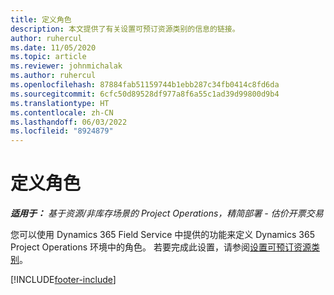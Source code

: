 ```yaml
---
title: 定义角色
description: 本文提供了有关设置可预订资源类别的信息的链接。
author: ruhercul
ms.date: 11/05/2020
ms.topic: article
ms.reviewer: johnmichalak
ms.author: ruhercul
ms.openlocfilehash: 87884fab51159744b1ebb287c34fb0414c8fd6da
ms.sourcegitcommit: 6cfc50d89528df977a8f6a55c1ad39d99800d9b4
ms.translationtype: HT
ms.contentlocale: zh-CN
ms.lasthandoff: 06/03/2022
ms.locfileid: "8924879"
---
```

# <a name="define-roles"></a>定义角色

_**适用于：** 基于资源/非库存场景的 Project Operations，精简部署 - 估价开票交易_

您可以使用 Dynamics 365 Field Service 中提供的功能来定义 Dynamics 365 Project Operations 环境中的角色。 若要完成此设置，请参阅[设置可预订资源类别](/dynamics365/field-service/set-up-bookable-resource-categories)。


[!INCLUDE[footer-include](../includes/footer-banner.md)]